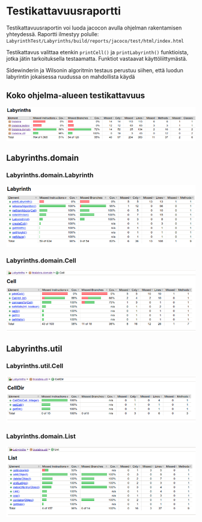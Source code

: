 # Testikattavuusraportti

Testikattavuusraportin voi luoda jacocon avulla ohjelman rakentamisen yhteydessä.
Raportti ilmestyy polulle: `LabyrinthTest/Labyrinths/build/reports/jacoco/test/html/index.html`

Testikattavus valittaa etenkin `printCell()` ja `printLabyrinth()` funktioista, jotka jätin 
tarkoituksella testaamatta. Funktiot vastaavat käyttöliittymästä.

Sidewinderin ja Wilsonin algoritmin testaus perustuu siihen, että luodun labyrintin jokaisessa ruudussa on mahdollista
käydä

## Koko ohjelma-alueen testikattavuus
![Ohjelma-alueen testikattavuus](img/labyrinths_kattavuus.png)


## Labyrinths.domain

### Labyrinths.domain.Labyrinth
![Labyrinth-luokan testikattavuus](img/Labyrinth_luokka_kattavuus.png)

### Labyrinths.domain.Cell
![Cell-luokan testikattavuus](img/Cell_luokka_kattavuus.png)


## Labyrinths.util

### Labyrinths.util.Cell
![CellDir-luokan testikattavuus](img/CellDir_luokka_kattavuus.png)

### Labyrinths.domain.List
![List-luokan testikattavuus](img/List_luokka_kattavuus.png)

